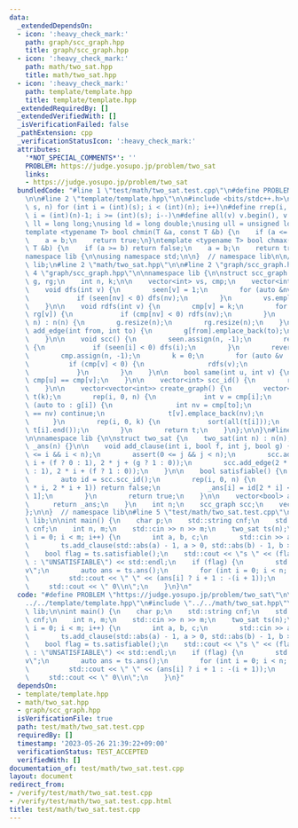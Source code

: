 ```yaml
---
data:
  _extendedDependsOn:
  - icon: ':heavy_check_mark:'
    path: graph/scc_graph.hpp
    title: graph/scc_graph.hpp
  - icon: ':heavy_check_mark:'
    path: math/two_sat.hpp
    title: math/two_sat.hpp
  - icon: ':heavy_check_mark:'
    path: template/template.hpp
    title: template/template.hpp
  _extendedRequiredBy: []
  _extendedVerifiedWith: []
  _isVerificationFailed: false
  _pathExtension: cpp
  _verificationStatusIcon: ':heavy_check_mark:'
  attributes:
    '*NOT_SPECIAL_COMMENTS*': ''
    PROBLEM: https://judge.yosupo.jp/problem/two_sat
    links:
    - https://judge.yosupo.jp/problem/two_sat
  bundledCode: "#line 1 \"test/math/two_sat.test.cpp\"\n#define PROBLEM \"https://judge.yosupo.jp/problem/two_sat\"\
    \n\n#line 2 \"template/template.hpp\"\n\n#include <bits/stdc++.h>\n\n#define rep(i,\
    \ s, n) for (int i = (int)(s); i < (int)(n); i++)\n#define rrep(i, s, n) for (int\
    \ i = (int)(n)-1; i >= (int)(s); i--)\n#define all(v) v.begin(), v.end()\n\nusing\
    \ ll = long long;\nusing ld = long double;\nusing ull = unsigned long long;\n\n\
    template <typename T> bool chmin(T &a, const T &b) {\n    if (a <= b) return false;\n\
    \    a = b;\n    return true;\n}\ntemplate <typename T> bool chmax(T &a, const\
    \ T &b) {\n    if (a >= b) return false;\n    a = b;\n    return true;\n}\n\n\
    namespace lib {\n\nusing namespace std;\n\n}  // namespace lib\n\n// using namespace\
    \ lib;\n#line 2 \"math/two_sat.hpp\"\n\n#line 2 \"graph/scc_graph.hpp\"\n\n#line\
    \ 4 \"graph/scc_graph.hpp\"\n\nnamespace lib {\n\nstruct scc_graph {\n    vector<vector<int>>\
    \ g, rg;\n    int n, k;\n\n    vector<int> vs, cmp;\n    vector<int> seen;\n\n\
    \    void dfs(int v) {\n        seen[v] = 1;\n        for (auto &nv : g[v]) {\n\
    \            if (seen[nv] < 0) dfs(nv);\n        }\n        vs.emplace_back(v);\n\
    \    }\n\n    void rdfs(int v) {\n        cmp[v] = k;\n        for (auto nv :\
    \ rg[v]) {\n            if (cmp[nv] < 0) rdfs(nv);\n        }\n    }\n\n    scc_graph(int\
    \ n) : n(n) {\n        g.resize(n);\n        rg.resize(n);\n    }\n\n    void\
    \ add_edge(int from, int to) {\n        g[from].emplace_back(to);\n        rg[to].emplace_back(from);\n\
    \    }\n\n    void scc() {\n        seen.assign(n, -1);\n        rep(i, 0, n)\
    \ {\n            if (seen[i] < 0) dfs(i);\n        }\n        reverse(all(vs));\n\
    \        cmp.assign(n, -1);\n        k = 0;\n        for (auto &v : vs) {\n  \
    \          if (cmp[v] < 0) {\n                rdfs(v);\n                k++;\n\
    \            }\n        }\n    }\n\n    bool same(int u, int v) {\n        return\
    \ cmp[u] == cmp[v];\n    }\n\n    vector<int> scc_id() {\n        return cmp;\n\
    \    }\n\n    vector<vector<int>> create_graph() {\n        vector<vector<int>>\
    \ t(k);\n        rep(i, 0, n) {\n            int v = cmp[i];\n            for\
    \ (auto to : g[i]) {\n                int nv = cmp[to];\n                if (v\
    \ == nv) continue;\n                t[v].emplace_back(nv);\n            }\n  \
    \      }\n        rep(i, 0, k) {\n            sort(all(t[i]));\n            t[i].erase(unique(all(t[i])),\
    \ t[i].end());\n        }\n        return t;\n    }\n};\n\n}\n#line 5 \"math/two_sat.hpp\"\
    \n\nnamespace lib {\n\nstruct two_sat {\n    two_sat(int n) : n(n), scc(2 * n),\
    \ _ans(n) {}\n\n    void add_clause(int i, bool f, int j, bool g) {\n        assert(0\
    \ <= i && i < n);\n        assert(0 <= j && j < n);\n        scc.add_edge(2 *\
    \ i + (f ? 0 : 1), 2 * j + (g ? 1 : 0));\n        scc.add_edge(2 * j + (g ? 0\
    \ : 1), 2 * i + (f ? 1 : 0));\n    }\n\n    bool satisfiable() {\n        scc.scc();\n\
    \        auto id = scc.scc_id();\n        rep(i, 0, n) {\n            if (scc.same(2\
    \ * i, 2 * i + 1)) return false;\n            _ans[i] = id[2 * i] < id[2 * i +\
    \ 1];\n        }\n        return true;\n    }\n\n    vector<bool> ans() {\n  \
    \      return _ans;\n    }\n    int n;\n    scc_graph scc;\n    vector<bool> _ans;\n\
    };\n\n}  // namespace lib\n#line 5 \"test/math/two_sat.test.cpp\"\n\nusing namespace\
    \ lib;\n\nint main() {\n    char p;\n    std::string cnf;\n    std::cin >> p >>\
    \ cnf;\n    int n, m;\n    std::cin >> n >> m;\n    two_sat ts(n);\n    for (int\
    \ i = 0; i < m; i++) {\n        int a, b, c;\n        std::cin >> a >> b >> c;\n\
    \        ts.add_clause(std::abs(a) - 1, a > 0, std::abs(b) - 1, b > 0);\n    }\n\
    \    bool flag = ts.satisfiable();\n    std::cout << \"s \" << (flag ? \"SATISFIABLE\"\
    \ : \"UNSATISFIABLE\") << std::endl;\n    if (flag) {\n        std::cout << \"\
    v\";\n        auto ans = ts.ans();\n        for (int i = 0; i < n; i++) {\n  \
    \          std::cout << \" \" << (ans[i] ? i + 1 : -(i + 1));\n        }\n   \
    \     std::cout << \" 0\\n\";\n    }\n}\n"
  code: "#define PROBLEM \"https://judge.yosupo.jp/problem/two_sat\"\n\n#include \"\
    ../../template/template.hpp\"\n#include \"../../math/two_sat.hpp\"\n\nusing namespace\
    \ lib;\n\nint main() {\n    char p;\n    std::string cnf;\n    std::cin >> p >>\
    \ cnf;\n    int n, m;\n    std::cin >> n >> m;\n    two_sat ts(n);\n    for (int\
    \ i = 0; i < m; i++) {\n        int a, b, c;\n        std::cin >> a >> b >> c;\n\
    \        ts.add_clause(std::abs(a) - 1, a > 0, std::abs(b) - 1, b > 0);\n    }\n\
    \    bool flag = ts.satisfiable();\n    std::cout << \"s \" << (flag ? \"SATISFIABLE\"\
    \ : \"UNSATISFIABLE\") << std::endl;\n    if (flag) {\n        std::cout << \"\
    v\";\n        auto ans = ts.ans();\n        for (int i = 0; i < n; i++) {\n  \
    \          std::cout << \" \" << (ans[i] ? i + 1 : -(i + 1));\n        }\n   \
    \     std::cout << \" 0\\n\";\n    }\n}"
  dependsOn:
  - template/template.hpp
  - math/two_sat.hpp
  - graph/scc_graph.hpp
  isVerificationFile: true
  path: test/math/two_sat.test.cpp
  requiredBy: []
  timestamp: '2023-05-26 21:39:22+09:00'
  verificationStatus: TEST_ACCEPTED
  verifiedWith: []
documentation_of: test/math/two_sat.test.cpp
layout: document
redirect_from:
- /verify/test/math/two_sat.test.cpp
- /verify/test/math/two_sat.test.cpp.html
title: test/math/two_sat.test.cpp
---
```

